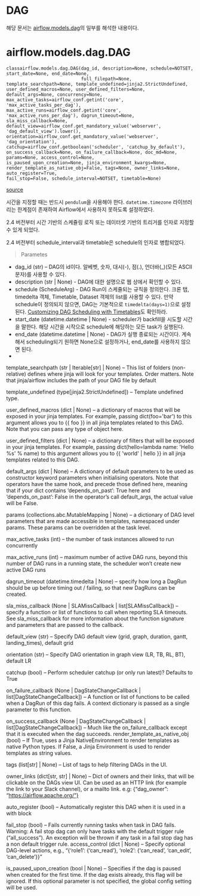 # DAG
해당 문서는 [airflow.models.dag](https://airflow.apache.org/docs/apache-airflow/stable/_api/airflow/models/dag/index.html#module-contents)의 일부를 해석한 내용이다.

# airflow.models.dag.DAG
```
classairflow.models.dag.DAG(dag_id, description=None, schedule=NOTSET, start_date=None, end_date=None,
                            full_filepath=None, template_searchpath=None, template_undefined=jinja2.StrictUndefined,
user_defined_macros=None, user_defined_filters=None, default_args=None, concurrency=None, max_active_tasks=airflow_conf.getint('core', 'max_active_tasks_per_dag'),
max_active_runs=airflow_conf.getint('core', 'max_active_runs_per_dag'), dagrun_timeout=None, sla_miss_callback=None,
default_view=airflow_conf.get_mandatory_value('webserver', 'dag_default_view').lower(), orientation=airflow_conf.get_mandatory_value('webserver', 'dag_orientation'),
catchup=airflow_conf.getboolean('scheduler', 'catchup_by_default'), on_success_callback=None, on_failure_callback=None, doc_md=None, params=None, access_control=None,
is_paused_upon_creation=None, jinja_environment_kwargs=None, render_template_as_native_obj=False, tags=None, owner_links=None, auto_register=True,
fail_stop=False, schedule_interval=NOTSET, timetable=None) 
```
[source](https://airflow.apache.org/docs/apache-airflow/stable/_modules/airflow/models/dag.html#DAG)

시간을 지정할 때는 반드시 `pendulum`을 사용해야 한다. `datetime.timezone` 라이브러리는 한계점이 존재하여 Airflow에서 사용하지 못하도록 설정하였다.

2.4 버전부터 시간 기반의 스케쥴링 로직 또는 데이터셋 기반의 트리거를 인자로 지정할 수 있게 되었다.

2.4 버전부터 schedule_interval과 timetable은 schedule의 인자로 병합되었다.

> Parametes

- dag_id (str) – DAG의 id이다. 알베벳, 숫자, 대시(-), 점(.), 언더바(_)(모든 ASCII 문자)를 사용할 수 있다.
- description (str | None) - DAG에 대한 설명으로 웹 상에서 확인할 수 있다.
- schedule (ScheduleArg) - DAG Run이 스케쥴되는 규칙을 정의한다. 크론 탭, timedelta 객체, Timetable, Dataset 객체의 list를 사용할 수 있다.
만약 schedule이 정의되지 않으면, DAG는 기본적으로 `timedelta(days=1)`으로 설정된다. [Customizing DAG Scheduling with Timetables](https://airflow.apache.org/docs/apache-airflow/stable/howto/timetable.html)도 확인하라.
- start_date (datetime.datetime | None) - scheduler가 backfill을 시도할 시간을 말한다. 해당 시간을 시작으로 schedule에 해당하는 모든 task가 실행된다.
- end_date (datetime.datetime | None) - DAG가 실행 종료되는 시간이다. 계속해서 scheduling되기 원하면 None으로 설정하거나, end_date를 사용하지 않으면 된다.
- 


template_searchpath (str | Iterable[str] | None) – This list of folders (non-relative) defines where jinja will look for your templates. Order matters. Note that jinja/airflow includes the path of your DAG file by default

template_undefined (type[jinja2.StrictUndefined]) – Template undefined type.

user_defined_macros (dict | None) – a dictionary of macros that will be exposed in your jinja templates. For example, passing dict(foo='bar') to this argument allows you to {{ foo }} in all jinja templates related to this DAG. Note that you can pass any type of object here.

user_defined_filters (dict | None) – a dictionary of filters that will be exposed in your jinja templates. For example, passing dict(hello=lambda name: 'Hello %s' % name) to this argument allows you to {{ 'world' | hello }} in all jinja templates related to this DAG.

default_args (dict | None) – A dictionary of default parameters to be used as constructor keyword parameters when initialising operators. Note that operators have the same hook, and precede those defined here, meaning that if your dict contains ‘depends_on_past’: True here and ‘depends_on_past’: False in the operator’s call default_args, the actual value will be False.

params (collections.abc.MutableMapping | None) – a dictionary of DAG level parameters that are made accessible in templates, namespaced under params. These params can be overridden at the task level.

max_active_tasks (int) – the number of task instances allowed to run concurrently

max_active_runs (int) – maximum number of active DAG runs, beyond this number of DAG runs in a running state, the scheduler won’t create new active DAG runs

dagrun_timeout (datetime.timedelta | None) – specify how long a DagRun should be up before timing out / failing, so that new DagRuns can be created.

sla_miss_callback (None | SLAMissCallback | list[SLAMissCallback]) – specify a function or list of functions to call when reporting SLA timeouts. See sla_miss_callback for more information about the function signature and parameters that are passed to the callback.

default_view (str) – Specify DAG default view (grid, graph, duration, gantt, landing_times), default grid

orientation (str) – Specify DAG orientation in graph view (LR, TB, RL, BT), default LR

catchup (bool) – Perform scheduler catchup (or only run latest)? Defaults to True

on_failure_callback (None | DagStateChangeCallback | list[DagStateChangeCallback]) – A function or list of functions to be called when a DagRun of this dag fails. A context dictionary is passed as a single parameter to this function.

on_success_callback (None | DagStateChangeCallback | list[DagStateChangeCallback]) – Much like the on_failure_callback except that it is executed when the dag succeeds.
render_template_as_native_obj (bool) – If True, uses a Jinja NativeEnvironment to render templates as native Python types. If False, a Jinja Environment is used to render templates as string values.

tags (list[str] | None) – List of tags to help filtering DAGs in the UI.

owner_links (dict[str, str] | None) – Dict of owners and their links, that will be clickable on the DAGs view UI. Can be used as an HTTP link (for example the link to your Slack channel), or a mailto link. e.g: {“dag_owner”: “https://airflow.apache.org/”}

auto_register (bool) – Automatically register this DAG when it is used in a with block

fail_stop (bool) – Fails currently running tasks when task in DAG fails. Warning: A fail stop dag can only have tasks with the default trigger rule (“all_success”). An exception will be thrown if any task in a fail stop dag has a non default trigger rule.
access_control (dict | None) – Specify optional DAG-level actions, e.g., “{‘role1’: {‘can_read’}, ‘role2’: {‘can_read’, ‘can_edit’, ‘can_delete’}}”

is_paused_upon_creation (bool | None) – Specifies if the dag is paused when created for the first time. If the dag exists already, this flag will be ignored. If this optional parameter is not specified, the global config setting will be used.
